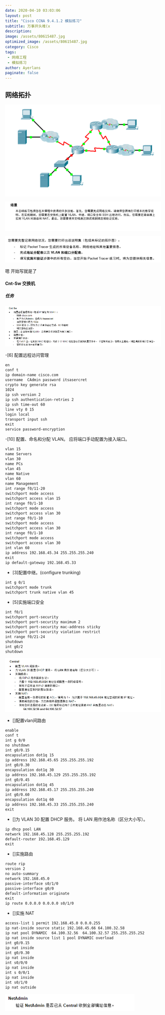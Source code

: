 ```yaml
---
date: 2020-04-10 03:03:06
layout: post
title: "Cisco CCNA 9.4.1.2 模拟练习"
subtitle: 万事开头难(x
description:
image: /assets/80615487.jpg
optimized_image: /assets/80615487.jpg
category: Cisco
tags:
 - 网络工程
 - 模拟练习
author: Ayerlans
paginate: false
---
```

## 网络拓扑

![Snipaste_2020-04-10_11-06-18](/assets/Snipaste_2020-04-10_11-06-18.png)


![Snipaste_2020-04-10_11-08-24](/assets/Snipaste_2020-04-10_11-08-24.png)


![Snipaste_2020-04-10_11-08-04](/assets/Snipaste_2020-04-10_11-08-04_y8p8x0gvn.png)



 嗯 开始写就是了

 #### Cnt-Sw 交换机
 ##### 任务
 ![Snipaste_2020-04-10_11-10-59](/assets/Snipaste_2020-04-10_11-10-59.png)


 -[6] 配置远程访问管理

```
en
conf t
ip domain-name cisco.com
username  CAdmin password itsasercret
crypto key generate rsa
1024
ip ssh version 2
ip ssh authentication-retries 2
ip ssh time-out 60
line vty 0 15
login local
transport input ssh
exit
service password-encryption
```
 -[10] 配置、命名和分配 VLAN。 应将端口手动配置为接入端口。
```
vlan 15
name Servers
vlan 30
name PCs
vlan 45
name Native
vlan 60
name Management
int range f0/11-20
switchport mode access
switchport access vlan 15
int range f0/1-10
switchport mode access
switchport access vlan 30
int range f0/1-10
switchport mode access
switchport access vlan 30
int range f0/1-10
switchport mode access
switchport access vlan 30
int vlan 60
ip address 192.168.45.34 255.255.255.240
exit
ip default-gateway 192.168.45.33
```
 - [3]配置中继。(configure trunking)
 ```
 int g 0/1
 switchport mode trunk
 switchport trunk native vlan 45
 ```

- [5]实施端口安全
 ```
int f0/1
switchport port-security
switchport port-security maximum 2
switchport port-security mac-address sticky
switchport port-security violation restrict
int range f0/21-24
shutdown
int g0/2
shutdown
 ```

![Snipaste_2020-04-10_14-07-07](/assets/Snipaste_2020-04-10_14-07-07.png)

 - []配置vlan间路由
 ```
 enable
 conf t
 int g 0/0
 no shutdown
 int g0/0.15
 encapsulation dot1q 15
 ip address 192.168.45.65 255.255.255.192
 int g0/0.30
 encapsulation dot1q 30
 ip address 192.168.45.129 255.255.255.192
 int g0/0.45
 encapsulation dot1q 45
 ip address 192.168.45.17 255.255.255.240
 int g0/0.60
 encapsulation dot1q 60
 ip address 192.168.45.33 255.255.255.240
 exit
 ```
- []为 VLAN 30 配置 DHCP 服务。 将 LAN 用作池名称（区分大小写）。


```
ip dhcp pool LAN
network 192.168.45.128 255.255.255.192
default-router 192.168.45.129
exit
```


- []实施路由


```
route rip
version 2
no auto-summary
network 192.168.45.0
passive-interface s0/1/0
passive-interface g0/0
default-information originate
exit
ip route 0.0.0.0 0.0.0.0 s0/1/0

```

- []实施 NAT



```
access-list 1 permit 192.168.45.0 0.0.0.255
ip nat-inside source static 192.168.45.66 64.100.32.58
ip nat pool DYNAMIC  64.100.32.56  64.100.32.57 255.255.255.252
ip nat inside source list 1 pool DYNAMIC overload
int g0/0.15
ip nat inside
int g0/0.30
ip nat inside
int s0/0/0
ip nat inside
int s 0/0/1
ip nat inside
int s0/1/0
ip nat outside

```
![Snipaste_2020-04-10_15-30-10](/assets/Snipaste_2020-04-10_15-30-10.png)
